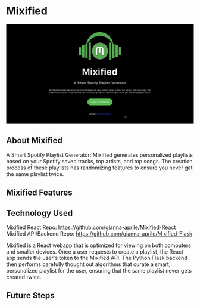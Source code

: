 # Mixified

![Example Video](demo/Mixified-Demo.gif)

## About Mixified
A Smart Spotify Playlist Generator:
Mixified generates personalized playlists based on your Spotify saved tracks, top artists, and top songs. The creation process of these playlists has randomizing features to ensure you never get the same playlist twice.

## Mixified Features


## Technology Used
Mixified React Repo: https://github.com/gianna-aprile/Mixified-React
Mixified API/Backend Repo: https://github.com/gianna-aprile/Mixified-Flask

Mixified is a React webapp that is optimized for viewing on both computers and smaller devices. Once a user requests to create a playlist, the React app sends the user's token to the Mixified API. The Python Flask backend then performs carefully thought out algorithms that curate a smart, personalized playlist for the user, ensuring that the same playlist never gets created twice. 

## Future Steps
